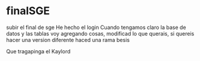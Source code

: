 # finalSGE
subir el final de sge
He hecho el login
Cuando tengamos claro la base de datos y las tablas voy agregando cosas, modificad lo que querais, si quereis hacer una version diferente haced una rama 
besis

Que tragapinga el Kaylord
